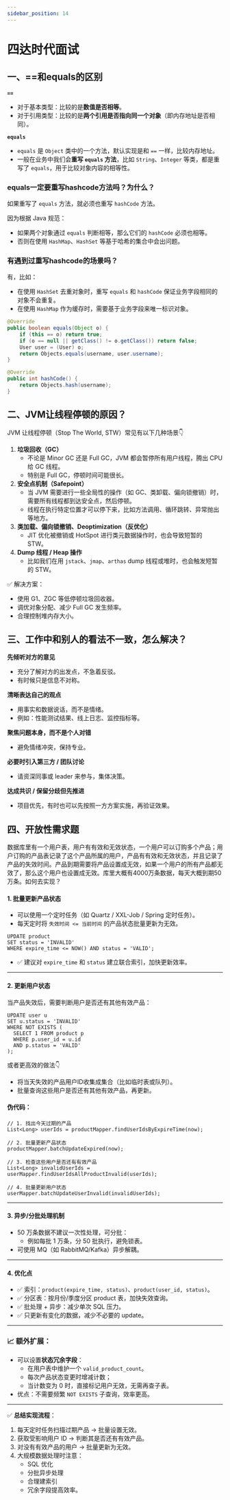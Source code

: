 ```yaml
---
sidebar_position: 14
---
```


# 四达时代面试

## 一、==和equals的区别

**`==`**

- 对于基本类型：比较的是**数值是否相等**。
- 对于引用类型：比较的是**两个引用是否指向同一个对象**（即内存地址是否相同）。

**`equals`**

- `equals` 是 `Object` 类中的一个方法，默认实现是和 `==` 一样，比较内存地址。
- 一般在业务中我们会**重写 `equals` 方法**，比如 `String`、`Integer` 等类，都是重写了 `equals`，用于比较对象内容的相等性。

### equals一定要重写hashcode方法吗？为什么？

如果重写了 `equals` 方法，就必须也重写 `hashCode` 方法。

因为根据 Java 规范：

- 如果两个对象通过 `equals` 判断相等，那么它们的 `hashCode` 必须也相等。
- 否则在使用 `HashMap`、`HashSet` 等基于哈希的集合中会出问题。

### 有遇到过重写hashcode的场景吗？

有，比如：

- 在使用 `HashSet` 去重对象时，重写 `equals` 和 `hashCode` 保证业务字段相同的对象不会重复。
- 在使用 `HashMap` 作为缓存时，需要基于业务字段来唯一标识对象。

```java
@Override
public boolean equals(Object o) {
    if (this == o) return true;
    if (o == null || getClass() != o.getClass()) return false;
    User user = (User) o;
    return Objects.equals(username, user.username);
}

@Override
public int hashCode() {
    return Objects.hash(username);
}
```

## 二、JVM让线程停顿的原因？

JVM 让线程停顿（Stop The World, STW）常见有以下几种场景👇

1. **垃圾回收（GC）**
   - 不论是 Minor GC 还是 Full GC，JVM 都会暂停所有用户线程，腾出 CPU 给 GC 线程。
   - 特别是 Full GC，停顿时间可能很长。
2. **安全点机制（Safepoint）**
   - 当 JVM 需要进行一些全局性的操作（如 GC、类卸载、偏向锁撤销）时，需要所有线程都到达安全点，然后停顿。
   - 线程在执行特定位置才可以停下来，比如方法调用、循环跳转、异常抛出等地方。
3. **类加载、偏向锁撤销、Deoptimization（反优化）**
   - JIT 优化被撤销或 HotSpot 进行类元数据操作时，也会导致短暂的 STW。
4. **Dump 线程 / Heap 操作**
   - 比如我们在用 `jstack`、`jmap`、`arthas` dump 线程或堆时，也会触发短暂的 STW。

✅ 解决方案：

- 使用 G1、ZGC 等低停顿垃圾回收器。
- 调优对象分配、减少 Full GC 发生频率。
- 合理控制堆内存大小。

## 三、工作中和别人的看法不一致，怎么解决？

**先倾听对方的意见**

- 充分了解对方的出发点，不急着反驳。
- 有时候只是信息不对称。

**清晰表达自己的观点**

- 用事实和数据说话，而不是情绪。
- 例如：性能测试结果、线上日志、监控指标等。

**聚焦问题本身，而不是个人对错**

- 避免情绪冲突，保持专业。

**必要时引入第三方 / 团队讨论**

- 请资深同事或 leader 来参与，集体决策。

**达成共识 / 保留分歧但先推进**

- 项目优先，有时也可以先按照一方方案实施，再验证效果。

## 四、开放性需求题

数据库里有一个用户表，用户有有效和无效状态，一个用户可以订购多个产品；用户订购的产品表记录了这个产品所属的用户，产品有有效和无效状态，并且记录了产品的失效时间。产品到期需要将产品设置成无效，如果一个用户的所有产品都无效了，那么这个用户也设置成无效。库里大概有4000万条数据，每天大概到期50万条。如何去实现？

#### 1. **批量更新产品状态**

- 可以使用一个定时任务（如 Quartz / XXL-Job / Spring 定时任务）。
- 每天定时将 `失效时间 <= 当前时间` 的产品状态批量更新为无效。

```
UPDATE product
SET status = 'INVALID'
WHERE expire_time <= NOW() AND status = 'VALID';
```

- ✅ 建议对 `expire_time` 和 `status` 建立联合索引，加快更新效率。

------

#### 2. **更新用户状态**

当产品失效后，需要判断用户是否还有其他有效产品：

```
UPDATE user u
SET u.status = 'INVALID'
WHERE NOT EXISTS (
  SELECT 1 FROM product p
  WHERE p.user_id = u.id
  AND p.status = 'VALID'
);
```

或者更高效的做法👇

- 将当天失效的产品用户ID收集成集合（比如临时表或队列）。
- 批量查询这些用户是否还有其他有效产品，再更新。

#### 伪代码：

```
// 1. 找出今天过期的产品
List<Long> userIds = productMapper.findUserIdsByExpireTime(now);

// 2. 批量更新产品状态
productMapper.batchUpdateExpired(now);

// 3. 检查这些用户是否还有有效产品
List<Long> invalidUserIds = userMapper.findUserIdsAllProductInvalid(userIds);

// 4. 批量更新用户状态
userMapper.batchUpdateUserInvalid(invalidUserIds);
```

------

#### 3. **异步/分批处理机制**

- 50 万条数据不建议一次性处理，可分批：
  - 例如每批 1 万条，分 50 批执行，避免锁表。
- 可使用 MQ（如 RabbitMQ/Kafka）异步解耦。

------

#### 4. **优化点**

- ✅ 索引：`product(expire_time, status)`、`product(user_id, status)`。
- ✅ 分区表：按月份/季度分区 product 表，加快失效查询。
- ✅ 批处理 + 异步：减少单次 SQL 压力。
- ✅ 只更新有变化的数据，减少不必要的 update。

------

### 📈 额外扩展：

- 可以设置**状态冗余字段**：
  - 在用户表中维护一个 `valid_product_count`。
  - 每次产品状态变更时增减计数；
  - 当计数变为 0 时，直接标记用户无效，无需再查子表。
- 优点：不需要频繁 `NOT EXISTS` 子查询，效率更高。

------

✅ **总结实现流程**：

1. 每天定时任务扫描过期产品 → 批量设置无效。
2. 获取受影响用户 ID → 判断其是否还有有效产品。
3. 对没有有效产品的用户 → 批量更新为无效。
4. 大规模数据处理时注意：
   - SQL 优化
   - 分批异步处理
   - 合理建索引
   - 冗余字段提高效率。